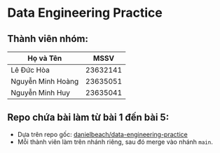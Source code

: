 # Data Engineering Practice

## Thành viên nhóm:
| Họ và Tên                | MSSV       |
|--------------------------|------------|
| Lê Đức Hòa               | 23632141   |
| Nguyễn Minh Hoàng        | 23635051   |
| Nguyễn Minh Huy          | 23635041   |

## Repo chứa bài làm từ bài 1 đến bài 5:
- Dựa trên repo gốc: [danielbeach/data-engineering-practice](https://github.com/danielbeach/data-engineering-practice)
- Mỗi thành viên làm trên nhánh riêng, sau đó merge vào nhánh `main`.
